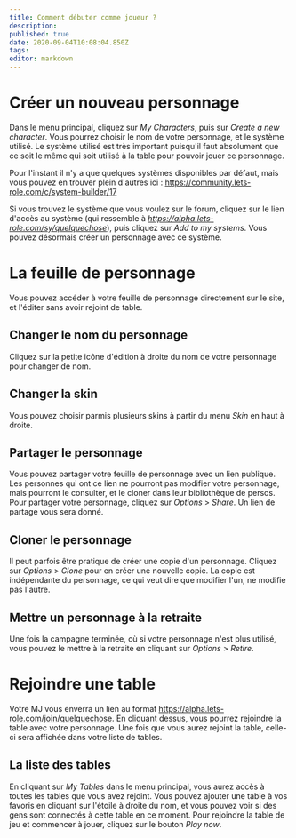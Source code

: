 ```yaml
---
title: Comment débuter comme joueur ?
description: 
published: true
date: 2020-09-04T10:08:04.850Z
tags: 
editor: markdown
---
```


# Créer un nouveau personnage

Dans le menu principal, cliquez sur *My Characters*, puis sur *Create a new character*. Vous pourrez choisir le nom de votre personnage, et le système utilisé. Le système utilisé est très important puisqu'il faut absolument que ce soit le même qui soit utilisé à la table pour pouvoir jouer ce personnage.

Pour l'instant il n'y a que quelques systèmes disponibles par défaut, mais vous pouvez en trouver plein d'autres ici : https://community.lets-role.com/c/system-builder/17

Si vous trouvez le système que vous voulez sur le forum, cliquez sur le lien d'accès au système (qui ressemble à *https://alpha.lets-role.com/sy/quelquechose*), puis cliquez sur *Add to my systems*. Vous pouvez désormais créer un personnage avec ce système.

# La feuille de personnage
Vous pouvez accéder à votre feuille de personnage directement sur le site, et l'éditer sans avoir rejoint de table.

## Changer le nom du personnage
Cliquez sur la petite icône d'édition à droite du nom de votre personnage pour changer de nom.

## Changer la skin
Vous pouvez choisir parmis plusieurs skins à partir du menu *Skin* en haut à droite.

## Partager le personnage
Vous pouvez partager votre feuille de personnage avec un lien publique. Les personnes qui ont ce lien ne pourront pas modifier votre personnage, mais pourront le consulter, et le cloner dans leur bibliothèque de persos. Pour partager votre personnage, cliquez sur *Options* > *Share*. Un lien de partage vous sera donné.

## Cloner le personnage
Il peut parfois être pratique de créer une copie d'un personnage. Cliquez sur *Options* > *Clone* pour en créer une nouvelle copie. La copie est indépendante du personnage, ce qui veut dire que modifier l'un, ne modifie pas l'autre.

## Mettre un personnage à la retraite
Une fois la campagne terminée, où si votre personnage n'est plus utilisé, vous pouvez le mettre à la retraite en cliquant sur *Options* > *Retire*.

# Rejoindre une table
Votre MJ vous enverra un lien au format https://alpha.lets-role.com/join/quelquechose. En cliquant dessus, vous pourrez rejoindre la table avec votre personnage. Une fois que vous aurez rejoint la table, celle-ci sera affichée dans votre liste de tables.

## La liste des tables
En cliquant sur *My Tables* dans le menu principal, vous aurez accès à toutes les tables que vous avez rejoint. Vous pouvez ajouter une table à vos favoris en cliquant sur l'étoile à droite du nom, et vous pouvez voir si des gens sont connectés à cette table en ce moment. Pour rejoindre la table de jeu et commencer à jouer, cliquez sur le bouton *Play now*.